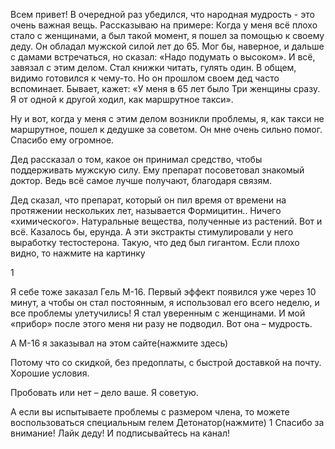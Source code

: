 Всем привет!
В очередной раз убедился, что народная мудрость - это очень важная вещь.
Рассказываю на примере:
Когда у меня всё плохо стало с женщинами, а был такой момент, я пошел за помощью к своему деду. Он обладал мужской силой лет до 65. Мог бы, наверное, и дальше с дамами встречаться, но сказал: «Надо подумать о высоком». И всё, завязал с этим делом.
Стал книжки читать, гулять один. В общем, видимо готовился к чему-то. Но он прошлом своем дед часто вспоминает. Бывает, кажет: «У меня в 65 лет было Три женщины сразу. Я от одной к другой ходил, как маршрутное такси».

Ну и вот, когда у меня с этим делом возникли проблемы, я, как такси не маршрутное, пошел к дедушке за советом. Он мне очень сильно помог. Спасибо ему огромное.

Дед рассказал о том, какое он принимал средство, чтобы поддерживать мужскую силу. Ему препарат посоветовал знакомый доктор. Ведь всё самое лучше получают, благодаря связям.

Дед сказал, что препарат, который он пил время от времени на протяжении нескольких лет, называется Формицитин.. Ничего «химического». Натуральные вещества, полученные из растений. Вот и всё. Казалось бы, ерунда. А эти экстракты стимулировали у него выработку тестостерона. Такую, что дед был гигантом.
Если плохо видно, то нажмите на картинку

1


Я себе тоже заказал Гель М-16. Первый эффект появился уже через 10 минут, а чтобы он стал постоянным, я использовал его всего неделю, и все проблемы улетучились! Я стал уверенным с женщинами. И мой «прибор» после этого меня ни разу не подводил. Вот она – мудрость.

А М-16 я заказывал на этом сайте(нажмите здесь)


Потому что со скидкой, без предоплаты, с быстрой доставкой на почту. Хорошие условия.

Пробовать или нет – дело ваше. Я советую.

А если вы испытываете проблемы с размером члена, то можете воспользоваться специальным гелем Детонатор(нажмите)
1
Спасибо за внимание! Лайк деду! И подписывайтесь на канал!

